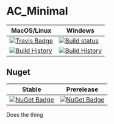 # AC_Minimal

MacOS/Linux | Windows
--- | ---
[![Travis Badge](https://travis-ci.org/MyGithubUsername/AC_Minimal.svg?branch=master)](https://travis-ci.org/MyGithubUsername/AC_Minimal) | [![Build status](https://ci.appveyor.com/api/projects/status/github/MyGithubUsername/AC_Minimal?svg=true)](https://ci.appveyor.com/project/MyGithubUsername/AC_Minimal)
[![Build History](https://buildstats.info/travisci/chart/MyGithubUsername/AC_Minimal)](https://travis-ci.org/MyGithubUsername/AC_Minimal/builds) | [![Build History](https://buildstats.info/appveyor/chart/MyGithubUsername/AC_Minimal)](https://ci.appveyor.com/project/MyGithubUsername/AC_Minimal)  


## Nuget 

Stable | Prerelease
--- | ---
[![NuGet Badge](https://buildstats.info/nuget/AC_Minimal)](https://www.nuget.org/packages/AC_Minimal/) | [![NuGet Badge](https://buildstats.info/nuget/AC_Minimal?includePreReleases=true)](https://www.nuget.org/packages/AC_Minimal/)



Does the thing
